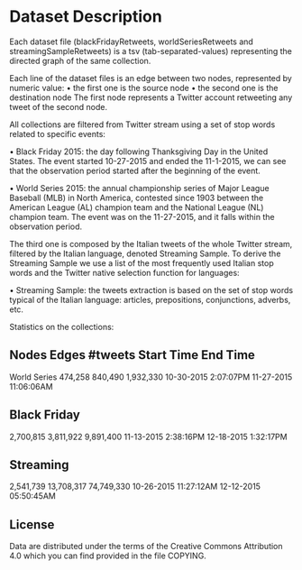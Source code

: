 # Dataset Description

Each dataset file (blackFridayRetweets, worldSeriesRetweets and streamingSampleRetweets) is a tsv (tab-separated-values) representing the directed graph of the same collection.

Each line of the dataset files is an edge between two nodes, represented by numeric value:
•	the first one is the source node
•	the second one is the destination node
The first node represents a Twitter account retweeting any tweet of the second node.


All collections are filtered from Twitter
stream using a set of stop words related to specific events:

•	Black Friday 2015: the day following Thanksgiving Day in the United States.
The event started 10-27-2015 and ended the 11-1-2015, we can see that the observation period started after the beginning of the event.

•	World Series 2015: the annual championship series of Major League Baseball (MLB) in North America, contested since 1903 between the American League (AL) champion team and the National League (NL) champion team.
The event was on the 11-27-2015, and it falls within the observation period.


The third one is composed by the Italian tweets of the whole Twitter stream, filtered by the Italian language, denoted Streaming Sample. To derive the Streaming Sample we use a list of the most frequently used Italian stop words and the Twitter native selection function for languages:

•	Streaming Sample: the tweets extraction is based on the set of stop words typical of the Italian language: articles, prepositions, conjunctions, adverbs, etc.


Statistics on the collections:

## Nodes	Edges	\#tweets	Start Time	End Time
World Series
474,258	840,490	1,932,330	10-30-2015 2:07:07PM	11-27-2015 11:06:06AM
## Black Friday	
2,700,815	3,811,922	9,891,400	11-13-2015 2:38:16PM	12-18-2015
1:32:17PM
## Streaming 
2,541,739	13,708,317	74,749,330	10-26-2015 11:27:12AM	12-12-2015 05:50:45AM



## License
Data are distributed under the terms of the Creative Commons Attribution 4.0 which you can find provided in the file COPYING.
